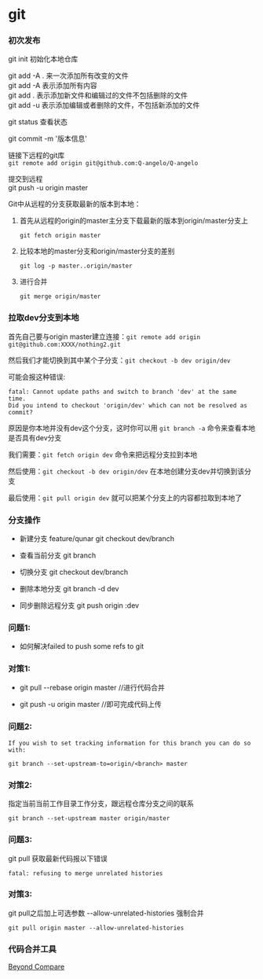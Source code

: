 # git

### 初次发布

git init 初始化本地仓库  

git add -A . 	来一次添加所有改变的文件  
git add -A 		表示添加所有内容  
git add . 		表示添加新文件和编辑过的文件不包括删除的文件  
git add -u 表示添加编辑或者删除的文件，不包括新添加的文件  

git status 查看状态  

git commit -m '版本信息'  

链接下远程的git库  
```git remote add origin git@github.com:Q-angelo/Q-angelo```  

提交到远程  
git push -u origin master

Git中从远程的分支获取最新的版本到本地：  
1. 首先从远程的origin的master主分支下载最新的版本到origin/master分支上  

	```git fetch origin master```
	
2. 比较本地的master分支和origin/master分支的差别  

	```git log -p master..origin/master```
	
3. 进行合并  

	```git merge origin/master```
	
	
### 拉取dev分支到本地

首先自己要与origin master建立连接：```git remote add origin git@github.com:XXXX/nothing2.git```  

然后我们才能切换到其中某个子分支：```git checkout -b dev origin/dev```  

可能会报这种错误:
```
fatal: Cannot update paths and switch to branch 'dev' at the same time.
Did you intend to checkout 'origin/dev' which can not be resolved as commit?
 ```
原因是你本地并没有dev这个分支，这时你可以用 ```git branch -a``` 命令来查看本地是否具有dev分支

我们需要：```git fetch origin dev``` 命令来把远程分支拉到本地

然后使用：```git checkout -b dev origin/dev``` 在本地创建分支dev并切换到该分支

最后使用：```git pull origin dev``` 就可以把某个分支上的内容都拉取到本地了


### 分支操作

* 新建分支 feature/qunar  git checkout dev/branch 

* 查看当前分支 git branch

* 切换分支 git checkout dev/branch

* 删除本地分支 git branch -d dev

* 同步删除远程分支 git push origin :dev

### 问题1:

* 如何解决failed to push some refs to git

### 对策1:
* git pull --rebase origin master //进行代码合并

* git push -u origin master  //即可完成代码上传

### 问题2:

``` If you wish to set tracking information for this branch you can do so with: ```

```	git branch --set-upstream-to=origin/<branch> master ```

### 对策2:

指定当前当前工作目录工作分支，跟远程仓库分支之间的联系

``` git branch --set-upstream master origin/master  ```

### 问题3:

git pull 获取最新代码报以下错误

``` fatal: refusing to merge unrelated histories ```

### 对策3: 

git pull之后加上可选参数 --allow-unrelated-histories 强制合并

``` git pull origin master --allow-unrelated-histories ```

### 代码合并工具

[Beyond Compare](http://www.scootersoftware.com/download.php)